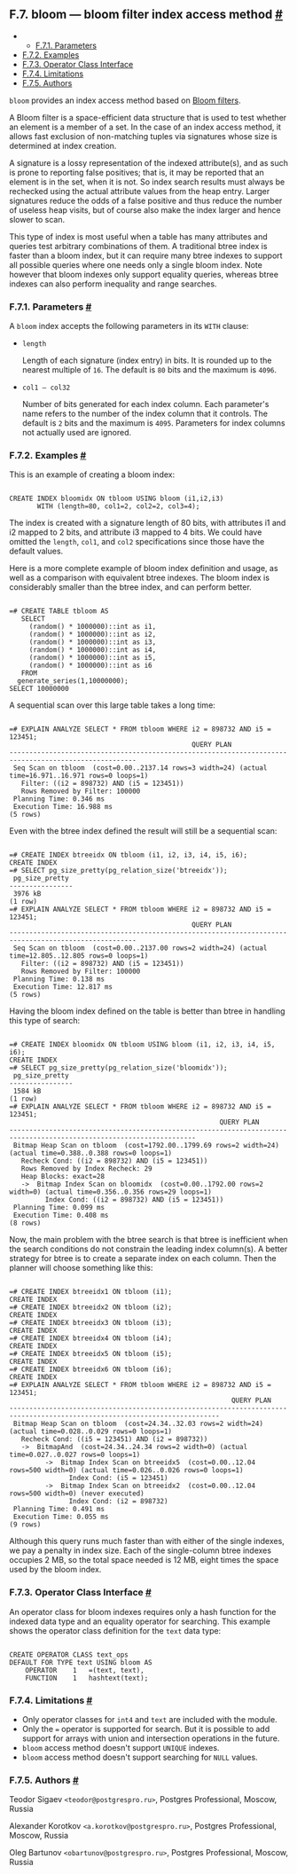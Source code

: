 ## F.7. bloom — bloom filter index access method [#](#BLOOM)

  * *   [F.7.1. Parameters](bloom#BLOOM-PARAMETERS)
  * [F.7.2. Examples](bloom#BLOOM-EXAMPLES)
  * [F.7.3. Operator Class Interface](bloom#BLOOM-OPERATOR-CLASS-INTERFACE)
  * [F.7.4. Limitations](bloom#BLOOM-LIMITATIONS)
  * [F.7.5. Authors](bloom#BLOOM-AUTHORS)

`bloom` provides an index access method based on [Bloom filters](https://en.wikipedia.org/wiki/Bloom_filter).

A Bloom filter is a space-efficient data structure that is used to test whether an element is a member of a set. In the case of an index access method, it allows fast exclusion of non-matching tuples via signatures whose size is determined at index creation.

A signature is a lossy representation of the indexed attribute(s), and as such is prone to reporting false positives; that is, it may be reported that an element is in the set, when it is not. So index search results must always be rechecked using the actual attribute values from the heap entry. Larger signatures reduce the odds of a false positive and thus reduce the number of useless heap visits, but of course also make the index larger and hence slower to scan.

This type of index is most useful when a table has many attributes and queries test arbitrary combinations of them. A traditional btree index is faster than a bloom index, but it can require many btree indexes to support all possible queries where one needs only a single bloom index. Note however that bloom indexes only support equality queries, whereas btree indexes can also perform inequality and range searches.

### F.7.1. Parameters [#](#BLOOM-PARAMETERS)

A `bloom` index accepts the following parameters in its `WITH` clause:

* `length`

    Length of each signature (index entry) in bits. It is rounded up to the nearest multiple of `16`. The default is `80` bits and the maximum is `4096`.



* `col1 — col32`

    Number of bits generated for each index column. Each parameter's name refers to the number of the index column that it controls. The default is `2` bits and the maximum is `4095`. Parameters for index columns not actually used are ignored.

### F.7.2. Examples [#](#BLOOM-EXAMPLES)

This is an example of creating a bloom index:

```

CREATE INDEX bloomidx ON tbloom USING bloom (i1,i2,i3)
       WITH (length=80, col1=2, col2=2, col3=4);
```

The index is created with a signature length of 80 bits, with attributes i1 and i2 mapped to 2 bits, and attribute i3 mapped to 4 bits. We could have omitted the `length`, `col1`, and `col2` specifications since those have the default values.

Here is a more complete example of bloom index definition and usage, as well as a comparison with equivalent btree indexes. The bloom index is considerably smaller than the btree index, and can perform better.

```

=# CREATE TABLE tbloom AS
   SELECT
     (random() * 1000000)::int as i1,
     (random() * 1000000)::int as i2,
     (random() * 1000000)::int as i3,
     (random() * 1000000)::int as i4,
     (random() * 1000000)::int as i5,
     (random() * 1000000)::int as i6
   FROM
  generate_series(1,10000000);
SELECT 10000000
```

A sequential scan over this large table takes a long time:

```

=# EXPLAIN ANALYZE SELECT * FROM tbloom WHERE i2 = 898732 AND i5 = 123451;
                                              QUERY PLAN
-------------------------------------------------------------------​-----------------------------------
 Seq Scan on tbloom  (cost=0.00..2137.14 rows=3 width=24) (actual time=16.971..16.971 rows=0 loops=1)
   Filter: ((i2 = 898732) AND (i5 = 123451))
   Rows Removed by Filter: 100000
 Planning Time: 0.346 ms
 Execution Time: 16.988 ms
(5 rows)
```

Even with the btree index defined the result will still be a sequential scan:

```

=# CREATE INDEX btreeidx ON tbloom (i1, i2, i3, i4, i5, i6);
CREATE INDEX
=# SELECT pg_size_pretty(pg_relation_size('btreeidx'));
 pg_size_pretty
----------------
 3976 kB
(1 row)
=# EXPLAIN ANALYZE SELECT * FROM tbloom WHERE i2 = 898732 AND i5 = 123451;
                                              QUERY PLAN
-------------------------------------------------------------------​-----------------------------------
 Seq Scan on tbloom  (cost=0.00..2137.00 rows=2 width=24) (actual time=12.805..12.805 rows=0 loops=1)
   Filter: ((i2 = 898732) AND (i5 = 123451))
   Rows Removed by Filter: 100000
 Planning Time: 0.138 ms
 Execution Time: 12.817 ms
(5 rows)
```

Having the bloom index defined on the table is better than btree in handling this type of search:

```

=# CREATE INDEX bloomidx ON tbloom USING bloom (i1, i2, i3, i4, i5, i6);
CREATE INDEX
=# SELECT pg_size_pretty(pg_relation_size('bloomidx'));
 pg_size_pretty
----------------
 1584 kB
(1 row)
=# EXPLAIN ANALYZE SELECT * FROM tbloom WHERE i2 = 898732 AND i5 = 123451;
                                                     QUERY PLAN
-------------------------------------------------------------------​--------------------------------------------------
 Bitmap Heap Scan on tbloom  (cost=1792.00..1799.69 rows=2 width=24) (actual time=0.388..0.388 rows=0 loops=1)
   Recheck Cond: ((i2 = 898732) AND (i5 = 123451))
   Rows Removed by Index Recheck: 29
   Heap Blocks: exact=28
   ->  Bitmap Index Scan on bloomidx  (cost=0.00..1792.00 rows=2 width=0) (actual time=0.356..0.356 rows=29 loops=1)
         Index Cond: ((i2 = 898732) AND (i5 = 123451))
 Planning Time: 0.099 ms
 Execution Time: 0.408 ms
(8 rows)
```

Now, the main problem with the btree search is that btree is inefficient when the search conditions do not constrain the leading index column(s). A better strategy for btree is to create a separate index on each column. Then the planner will choose something like this:

```

=# CREATE INDEX btreeidx1 ON tbloom (i1);
CREATE INDEX
=# CREATE INDEX btreeidx2 ON tbloom (i2);
CREATE INDEX
=# CREATE INDEX btreeidx3 ON tbloom (i3);
CREATE INDEX
=# CREATE INDEX btreeidx4 ON tbloom (i4);
CREATE INDEX
=# CREATE INDEX btreeidx5 ON tbloom (i5);
CREATE INDEX
=# CREATE INDEX btreeidx6 ON tbloom (i6);
CREATE INDEX
=# EXPLAIN ANALYZE SELECT * FROM tbloom WHERE i2 = 898732 AND i5 = 123451;
                                                        QUERY PLAN
-------------------------------------------------------------------​--------------------------------------------------------
 Bitmap Heap Scan on tbloom  (cost=24.34..32.03 rows=2 width=24) (actual time=0.028..0.029 rows=0 loops=1)
   Recheck Cond: ((i5 = 123451) AND (i2 = 898732))
   ->  BitmapAnd  (cost=24.34..24.34 rows=2 width=0) (actual time=0.027..0.027 rows=0 loops=1)
         ->  Bitmap Index Scan on btreeidx5  (cost=0.00..12.04 rows=500 width=0) (actual time=0.026..0.026 rows=0 loops=1)
               Index Cond: (i5 = 123451)
         ->  Bitmap Index Scan on btreeidx2  (cost=0.00..12.04 rows=500 width=0) (never executed)
               Index Cond: (i2 = 898732)
 Planning Time: 0.491 ms
 Execution Time: 0.055 ms
(9 rows)
```

Although this query runs much faster than with either of the single indexes, we pay a penalty in index size. Each of the single-column btree indexes occupies 2 MB, so the total space needed is 12 MB, eight times the space used by the bloom index.

### F.7.3. Operator Class Interface [#](#BLOOM-OPERATOR-CLASS-INTERFACE)

An operator class for bloom indexes requires only a hash function for the indexed data type and an equality operator for searching. This example shows the operator class definition for the `text` data type:

```

CREATE OPERATOR CLASS text_ops
DEFAULT FOR TYPE text USING bloom AS
    OPERATOR    1   =(text, text),
    FUNCTION    1   hashtext(text);
```

### F.7.4. Limitations [#](#BLOOM-LIMITATIONS)

* Only operator classes for `int4` and `text` are included with the module.
* Only the `=` operator is supported for search. But it is possible to add support for arrays with union and intersection operations in the future.
* `bloom` access method doesn't support `UNIQUE` indexes.
* `bloom` access method doesn't support searching for `NULL` values.

### F.7.5. Authors [#](#BLOOM-AUTHORS)

Teodor Sigaev `<teodor@postgrespro.ru>`, Postgres Professional, Moscow, Russia

Alexander Korotkov `<a.korotkov@postgrespro.ru>`, Postgres Professional, Moscow, Russia

Oleg Bartunov `<obartunov@postgrespro.ru>`, Postgres Professional, Moscow, Russia